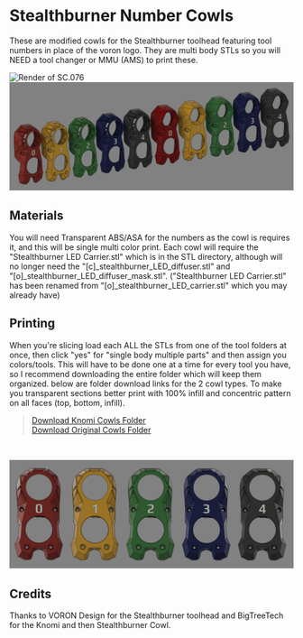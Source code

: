 # Stealthburner Number Cowls
These are modified cowls for the Stealthburner toolhead featuring tool numbers in place of the voron logo. They are multi body STLs so you will NEED a tool changer or MMU (AMS) to print these. 

![Render of SC.076](images/IMG_7425.png)
![Render of All Cowls](images/everything.png)

## Materials
You will need Transparent ABS/ASA for the numbers as the cowl is requires it, and this will be single multi color print. Each cowl will require the "Stealthburner LED Carrier.stl" which is in the STL directory, although will no longer need the "[c]_stealthburner_LED_diffuser.stl" and <br> "[o]_stealthburner_LED_diffuser_mask.stl".  ("Stealthburner LED Carrier.stl" has been renamed from "[o]_stealthburner_LED_carrier.stl" which you may already have)

## Printing
When you're slicing load each ALL the STLs from one of the tool folders at once, then click "yes" for "single body multiple parts" and then assign you colors/tools. This will have to be done one at a time for every tool you have, so I recommend downloading the entire folder which will keep them organized. below are folder download links for the 2 cowl types. To make you transparent sections better print with 100% infill and concentric pattern on all faces (top, bottom, infill).<br>
> [Download Knomi Cowls Folder](https://download-directory.github.io/?url=https://github.com/Dumplap/StealthChanger/tree/main/UserMods/Dumplap/Stealthburner%2520Number%2520Cowls/.stl/Knomi%2520Cowls)<br>
> [Download Original Cowls Folder](https://download-directory.github.io/?url=https://github.com/Dumplap/StealthChanger/tree/main/UserMods/Dumplap/Stealthburner%2520Number%2520Cowls/.stl/Original%2520Cowls)

&nbsp;

![Render of Frontal View](images/knomi_front.png)

## Credits
Thanks to VORON Design for the Stealthburner toolhead and BigTreeTech for the Knomi and then Stealthburner Cowl.